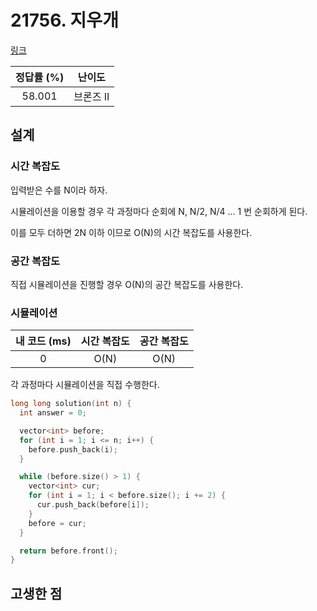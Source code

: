 # 21756. 지우개

[링크](https://www.acmicpc.net/problem/21756)

| 정답률 (%) |  난이도   |
| :--------: | :-------: |
|   58.001   | 브론즈 II |

## 설계

### 시간 복잡도

입력받은 수를 N이라 하자.

시뮬레이션을 이용할 경우 각 과정마다 순회에 N, N/2, N/4 ... 1 번 순회하게 된다.

이를 모두 더하면 2N 이하 이므로 O(N)의 시간 복잡도를 사용한다.

### 공간 복잡도

직접 시뮬레이션을 진행할 경우 O(N)의 공간 복잡도를 사용한다.

### 시뮬레이션

| 내 코드 (ms) | 시간 복잡도 | 공간 복잡도 |
| :----------: | :---------: | :---------: |
|      0       |    O(N)     |    O(N)     |

각 과정마다 시뮬레이션을 직접 수행한다.

```cpp
long long solution(int n) {
  int answer = 0;

  vector<int> before;
  for (int i = 1; i <= n; i++) {
    before.push_back(i);
  }

  while (before.size() > 1) {
    vector<int> cur;
    for (int i = 1; i < before.size(); i += 2) {
      cur.push_back(before[i]);
    }
    before = cur;
  }

  return before.front();
}
```

## 고생한 점
